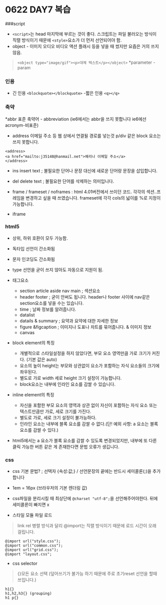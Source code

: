 # 0622 DAY7 복습

###script
* `<script>`는 head 마지막에 부르는 것이 좋다. 스크립트는 파일 불러오는 방식이 직렬 방식이기 때문에 `<style>`요소가 더 먼저 선언되어야 함.
* object - 이미지 오디오 비디오 액션 플래시 등을 넣을 때 썼지만 요즘은 거의 쓰지 않음.
> `<object type="image/gif"><p>대체 텍스트</p></object>`
*parameter - param

### 인용
- 긴 인용 `<blockquote></blockquote>`
-짧은 인용 `<q></q>`

### 축약
*abbr 표준 축약어 - abbreviation (ie6에서는 abbr을 쓰지 못합니다 ie6에선 acronym-비표준)
* address 이메일 주소 등 웹 상에서 연결될 경로를 넣는것 p/div 같은 block 요소는 쓰지 못합니다.
```
<address>
<a href="mailto:j35148@hanmail.net">예리나 이메일 주소</a>
</address>
```

* ins insert text ; 불필요한 단어나 문장 대신에 새로운 단어랑 문장을 삽입합니다.
* del delete text ; 불필요한 단어를 삭제하는 의미입니다.

* frame / frameset / noframes : html 4.01버전에서 쓰이던 코드. 각각의 섹션..프레임을 변경하고 싶을 때 쓰였습니다. frameset에 각각 cols의 넓이를 %로 지정이 가능합니다.
* iframe

### html5
* 상위, 하위 호환이 모두 가능함.
* 독타입 선언이 간소화됨
* 문자 인코딩도 간소화됨
* type 선언을 굳이 쓰지 않아도 자동으로 지원이 됨.

* 태그요소 
	- section article aside nav main ; 섹션요소
	- header footer ; 굳이 안써도 됩니다. header나 footer 사이에 nav같은 section요소를 넣을 수는 있습니다.
	- time ; 날짜 정보를 알려줍니다.
	- datalist
	- datails & summary ; 요약과 요약에 대한 자세한 정보
	- figure &figcaption ; 이미지나 도표나 차트를 묶어줍니다. & 이미지 정보
	- canvas



* block element의 특징
	- 개별적으로 스타일설정을 하지 않았다면, 부모 요소 영역만큼 가로 크기가 커진다. (기본 값은 auto)
	- 요소의 높이 height는 부모와 상관없이 요소가 포함하는 자식 요소들의 크기에 좌우된다.
	- 별도로 가로 width 세로 height 크기 설정이 가능합니다.
	- block요소는 내부에 인라인 요소를 감쌀 수 있습니다.

* inline element의 특징
	- 자신을 포함한 부모 요소의 영역과 상관 없이 자신이 포함하는 자식 요소 또는 텍스트만큼만 가로, 세로 크기를 가진다.
	- 별도로 가로, 세로 크기 설정이 불가능하다.
	- 인라인 요소는 내부에 블록 요소를 감쌀 수 없다.(단! 예외 사항: a 요소는 블록요소를 감쌀 수 있다.)

* html5에서는 a 요소가 블록 요소를 감쌀 수 있도록 변경되었지만, 내부에 또 다른 클릭 가능한 버튼 같은 게 존재한다면 문법 오류가 생깁니다.

### css
* css 기본 문법? ; 선택자 {속성:값;} / 선언문장의 끝에는 반드시 세미콜론(;)을 추가합니다
* 1em = 16px (브라우저의 기본 렌더링 값)

* css파일을 분리시킬 때 최상단에 `@charset "utf-8";`을 선언해주어야한다. 뒤에 세미콜론이 빠지면 x

* 스타일 모듈 파일 로드
> link rel 병렬 방식과 달리 @import는 직렬 방식이기 때문에 로드 시간이 오래 걸립니다.
```
@import url("style.css");
@import url("common.css");
@import url("grid.css");
@import "layout.css";
```
* css selector
> {}모든 요소 선택 (덮어쓰기가 불가능 하기 때문에 주로 초기reset 선언을 할때 쓰입니다.)
```
h1{}
h1,h2,h3{} (grouping)
h1 p{}
```
